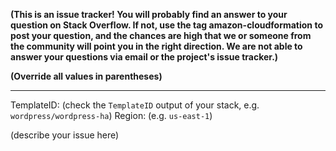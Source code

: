 **(This is an issue tracker! You will probably find an answer to your question on Stack Overflow. If not, use the tag amazon-cloudformation to post your question, and the chances are high that we or someone from the community will point you in the right direction. We are not able to answer your questions via email or the project's issue tracker.)**

**(Override all values in parentheses)**

---

TemplateID: (check the `TemplateID` output of your stack, e.g. `wordpress/wordpress-ha`)
Region: (e.g. `us-east-1`)

(describe your issue here)
